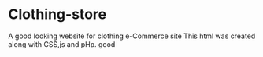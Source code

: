 # Clothing-store
A good looking website for clothing e-Commerce site
This html was created along with CSS,js and pHp.
good
